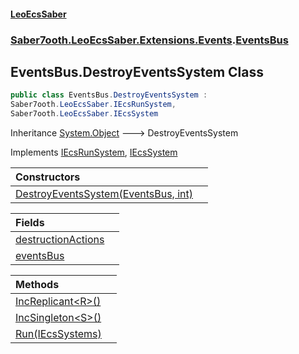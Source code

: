 #### [LeoEcsSaber](index.md 'index')
### [Saber7ooth.LeoEcsSaber.Extensions.Events](Saber7ooth.LeoEcsSaber.Extensions.Events.md 'Saber7ooth.LeoEcsSaber.Extensions.Events').[EventsBus](EventsBus.md 'Saber7ooth.LeoEcsSaber.Extensions.Events.EventsBus')

## EventsBus.DestroyEventsSystem Class

```csharp
public class EventsBus.DestroyEventsSystem :
Saber7ooth.LeoEcsSaber.IEcsRunSystem,
Saber7ooth.LeoEcsSaber.IEcsSystem
```

Inheritance [System.Object](https://docs.microsoft.com/en-us/dotnet/api/System.Object 'System.Object') &#129106; DestroyEventsSystem

Implements [IEcsRunSystem](IEcsRunSystem.md 'Saber7ooth.LeoEcsSaber.IEcsRunSystem'), [IEcsSystem](IEcsSystem.md 'Saber7ooth.LeoEcsSaber.IEcsSystem')

| Constructors | |
| :--- | :--- |
| [DestroyEventsSystem(EventsBus, int)](EventsBus.DestroyEventsSystem.DestroyEventsSystem(EventsBus,int).md 'Saber7ooth.LeoEcsSaber.Extensions.Events.EventsBus.DestroyEventsSystem.DestroyEventsSystem(Saber7ooth.LeoEcsSaber.Extensions.Events.EventsBus, int)') | |

| Fields | |
| :--- | :--- |
| [destructionActions](EventsBus.DestroyEventsSystem.destructionActions.md 'Saber7ooth.LeoEcsSaber.Extensions.Events.EventsBus.DestroyEventsSystem.destructionActions') | |
| [eventsBus](EventsBus.DestroyEventsSystem.eventsBus.md 'Saber7ooth.LeoEcsSaber.Extensions.Events.EventsBus.DestroyEventsSystem.eventsBus') | |

| Methods | |
| :--- | :--- |
| [IncReplicant&lt;R&gt;()](EventsBus.DestroyEventsSystem.IncReplicant_R_().md 'Saber7ooth.LeoEcsSaber.Extensions.Events.EventsBus.DestroyEventsSystem.IncReplicant<R>()') | |
| [IncSingleton&lt;S&gt;()](EventsBus.DestroyEventsSystem.IncSingleton_S_().md 'Saber7ooth.LeoEcsSaber.Extensions.Events.EventsBus.DestroyEventsSystem.IncSingleton<S>()') | |
| [Run(IEcsSystems)](EventsBus.DestroyEventsSystem.Run(IEcsSystems).md 'Saber7ooth.LeoEcsSaber.Extensions.Events.EventsBus.DestroyEventsSystem.Run(Saber7ooth.LeoEcsSaber.IEcsSystems)') | |
